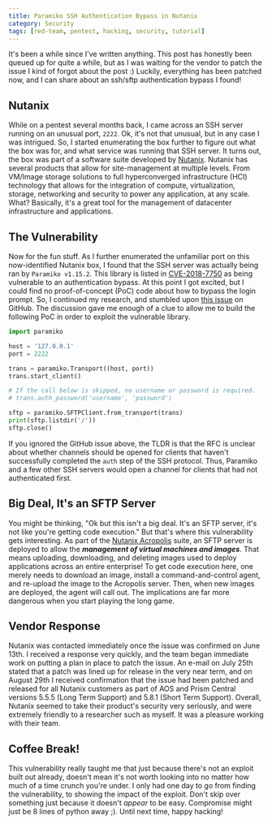 ```yaml
---
title: Paramiko SSH Authentication Bypass in Nutanix
category: Security
tags: [red-team, pentest, hacking, security, tutorial]
---
```



It's been a while since I've written anything. This post has honestly been queued up for quite a while, but as I was waiting for the vendor to patch the issue I kind of forgot about the post :) Luckily, everything has been patched now, and I can share about an ssh/sftp authentication bypass I found!


## Nutanix

While on a pentest several months back, I came across an SSH server running on an unusual port, `2222`. Ok, it's not that unusual, but in any case I was intrigued. So, I started enumerating the box further to figure out what the box was for, and what service was running that SSH server. It turns out, the box was part of a software suite developed by [Nutanix](https://www.nutanix.com/). Nutanix has several products that allow for site-management at multiple levels. From VM/Image storage solutions to full hyperconverged infrastructure (HCI) technology that allows for the integration of compute, virtualization, storage, networking and security to power any application, at any scale. What? Basically, it's a great tool for the management of datacenter infrastructure and applications.

## The Vulnerability

Now for the fun stuff. As I further enumerated the unfamiliar port on this now-identified Nutanix box, I found that the SSH server was actually being ran by `Paramiko v1.15.2`. This library is listed in [CVE-2018-7750](https://www.cvedetails.com/cve/CVE-2018-7750) as being vulnerable to an authentication bypass. At this point I got excited, but I could find no proof-of-concept (PoC) code about how to bypass the login prompt. So, I continued my research, and stumbled upon [this issue](https://github.com/paramiko/paramiko/issues/1175) on GitHub. The discussion gave me enough of a clue to allow me to build the following PoC in order to exploit the vulnerable library.

```python
import paramiko

host = '127.0.0.1'
port = 2222

trans = paramiko.Transport((host, port))
trans.start_client()

# If the call below is skipped, no username or password is required.
# trans.auth_password('username', 'password')

sftp = paramiko.SFTPClient.from_transport(trans)
print(sftp.listdir('/'))
sftp.close()
```

If you ignored the GitHub issue above, the TLDR is that the RFC is unclear about whether channels should be opened for clients that haven't successfully completed the `auth` step of the SSH protocol. Thus, Paramiko and a few other SSH servers would open a channel for clients that had not authenticated first.


## Big Deal, It's an SFTP Server

You might be thinking, "Ok but this isn't a big deal. It's an SFTP server, it's not like you're getting code execution." But that's where this vulnerability gets interesting. As part of the [Nutanix Acropolis](https://www.nutanix.com/products/acropolis/) suite, an SFTP server is deployed to allow the **_management of virtual machines and images_**. That means uploading, downloading, and deleting images used to deploy applications across an entire enterprise! To get code execution here, one merely needs to download an image, install a command-and-control agent, and re-upload the image to the Acropolis server. Then, when new images are deployed, the agent will call out. The implications are far more dangerous when you start playing the long game.


## Vendor Response

Nutanix was contacted immediately once the issue was confirmed on June 13th. I received a response very quickly, and the team began immediate work on putting a plan in place to patch the issue. An e-mail on July 25th stated that a patch was lined up for release in the very near term, and on August 29th I received confirmation that the issue had been patched and released for all Nutanix customers as part of AOS and Prism Central versions 5.5.5 (Long Term Support) and 5.8.1 (Short Term Support). Overall, Nutanix seemed to take their product's security very seriously, and were extremely friendly to a researcher such as myself. It was a pleasure working with their team.

## Coffee Break!

This vulnerability really taught me that just because there's not an exploit built out already, doesn't mean it's not worth looking into no matter how much of a time crunch you're under. I only had one day to go from finding the vulnerability, to showing the impact of the exploit. Don't skip over something just because it doesn't *appear* to be easy. Compromise might just be 8 lines of python away ;). Until next time, happy hacking!
